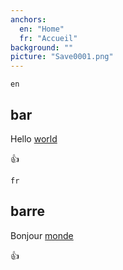 ```yaml
---
anchors:
  en: "Home"
  fr: "Accueil"
background: ""
picture: "Save0001.png"
---
```

`en`

## bar

Hello [world](http://www.google.com)

:+1:

`fr`

## barre

Bonjour [monde](http://www.google.com)

:+1:
